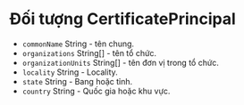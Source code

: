 # Đối tượng CertificatePrincipal

* `commonName` String - tên chung.
* `organizations` String[] - tên tổ chức.
* `organizationUnits` String[] - tên đơn vị trong tổ chức.
* `locality` String - Locality.
* `state` String - Bang hoặc tỉnh.
* `country` String - Quốc gia hoặc khu vực.
